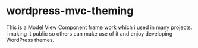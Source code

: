 # wordpress-mvc-theming
This is a Model View Component frame work which i used in many projects. i making it public so others can make use of it and enjoy developing WordPress themes.
